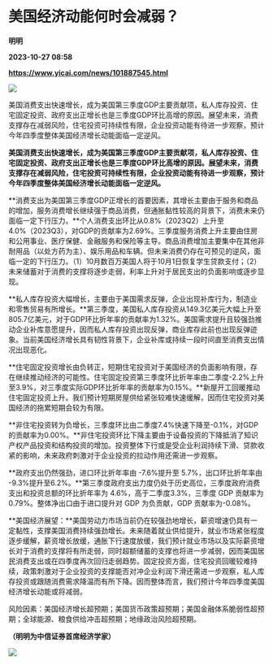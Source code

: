 # 美国经济动能何时会减弱？
**明明**

**2023-10-27 08:58**

**https://www.yicai.com/news/101887545.html**

![](https://imgcdn.yicai.com/uppics/slides/2023/10/0a43aab8fac2182798ce230d9b2a2d47.jpg)

美国消费支出快速增长，成为美国第三季度GDP主要贡献项，私人库存投资、住宅固定投资、政府支出正增长也是三季度GDP环比高增的原因。展望未来，消费支撑存在减弱风险，住宅投资可持续性有限，企业投资动能有待进一步观察，预计今年四季度整体美国经济增长动能面临一定逆风。

**美国消费支出快速增长，成为美国第三季度GDP主要贡献项，私人库存投资、住宅固定投资、政府支出正增长也是三季度GDP环比高增的原因。展望未来，消费支撑存在减弱风险，住宅投资可持续性有限，企业投资动能有待进一步观察，预计今年四季度整体美国经济增长动能面临一定逆风。**

**消费支出为美国第三季度GDP正增长的首要因素，其增长主要由于服务和商品的增加，服务消费增长继续强于商品消费，但通胀黏性较高的背景下，消费未来仍面临一定下行压力。**个人消费支出环比从0.8%（2023Q2）上升至4.0%（2023Q3），对GDP的贡献率为2.69%。三季度服务消费上升主要由住房和公用事业、医疗保健、金融服务和保险等主导。商品消费增加主要集中在其他非耐用品（以处方药为主）、娱乐用品和车辆。但未来消费仍存在可预见的逆风，面临一定的下行压力。（1）10月数百万美国人将于10月1日恢复学生贷款支付；（2）未来储蓄对于消费的支撑将逐步走弱，利率上升对于居民支出的负面影响或逐步显现。

**私人库存投资大幅增长，主要由于美国需求反弹，企业出现补库行为，制造业和零售贸易有所增长。**第三季度，美国私人库存投资从149.3亿美元大幅上升至805.7亿美元，对于GDP环比折年率的贡献率为1.32%。美国需求提升且较强劲推动企业补库意愿提升，因而私人库存投资出现反弹，商业库存此前也出现反弹迹象。当前美国经济增长具有韧性背景下，企业补库或持续一段时间直至消费支出情况出现恶化。

**住宅固定投资增长由负转正，短期住宅投资对于美国经济的负面影响有限，存在继续推动经济的可能性。住宅固定投资第三季度环比折年率由二季度-2.2%上升至3.9%，对三季度实际GDP环比折年率的贡献率为0.15%。**新屋开工回暖推动住宅固定投资上升。我们预计短期房屋供给紧张较难快速缓解，因而住宅投资对美国经济的拖累短期会较为有限。

**非住宅投资转为负增长，三季度环比由二季度7.4%快速下降至-0.1%，对GDP的贡献率为0.00%。**非住宅投资环比下降主要由于设备投资的下降抵消了知识产权产品投资和结构投资的增加。投资整体下行或是受企业利润持续下滑、贷款收紧的影响，未来政府刺激对于企业投资的拉动作用还需进一步观察。

**政府支出仍然强劲，进口环比折年率由 -7.6%提升至 5.7%，出口环比折年率由 -9.3%提升至6.2%。**第三季度政府支出力度仍处于历史高位，三季度政府消费支出和投资总额的环比折年率为 4.6%，高于二季度3.3%，三季度 GDP 贡献率为 0.79%。整体净出口由于进口提升对 GDP 为负贡献，GDP 贡献率为-0.08%。

**美国经济展望：**美国劳动力市场当前仍在较强劲地增长，薪资增速仍具有一定黏性，支撑美国消费持续强劲增长。未来随着就业供给提升，就业市场紧张程度逐步缓解，薪资增长放缓，通胀下行速度放缓，我们预计就业市场以及实际薪资增长对于消费的支撑将有所走弱，同时超额储蓄的支撑也将进一步减弱，因而美国居民消费支出或在四季度再次回归走弱趋势。固定投资方面，住宅投资回暖较难持续，政策刺激对于企业投资的支撑能否对冲企业利润下滑还需进一步观察，私人库存投资或跟随消费需求降温而有所下降。因而整体而言，我们预计今年四季度美国经济增长动能或将减弱。

风险因素：美国经济增长超预期；美国货币政策超预期；美国金融体系脆弱性超预期；全球能源、粮食供给冲击超预期；地缘政治风险超预期。

**（明明为中信证券首席经济学家）**

**![](https://imgcdn.yicai.com/uppics/images/2023/10/1e5d21da18950be2896ee65e9a6362b9.jpg)**